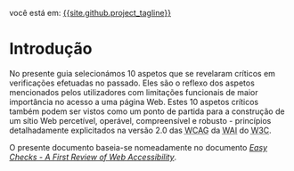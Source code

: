 você está em: [{{site.github.project_tagline}}](README.md)

# Introdução

No presente guia selecionámos 10 aspetos que se revelaram críticos em verificações efetuadas no passado. Eles são o reflexo dos aspetos mencionados pelos utilizadores com limitações funcionais de maior importância no acesso a uma página Web. Estes 10 aspetos críticos também podem ser vistos como um ponto de partida para a construção de um sítio Web percetível, operável, compreensível e robusto - princípios detalhadamente explicitados na versão 2.0 das <abbr title="Web Content Accessibility Guidelines" lang="en" xml:lang="en">WCAG</abbr> da <abbr title="Web Accessibility Initiative" lang="en" xml:lang="en">WAI</abbr> do <abbr title="World Wide Web Consortium" lang="en">W3C</abbr>.

O presente documento baseia-se nomeadamente no documento <a href="https://www.w3.org/WAI/eval/preliminary.html"><em lang="en" xml:lang="en">Easy Checks - A First Review of Web Accessibility</em></a>.
